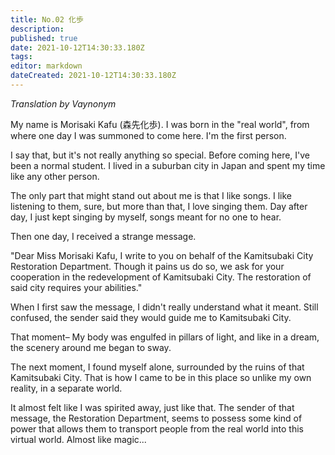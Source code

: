 ```yaml
---
title: No.02 化歩
description: 
published: true
date: 2021-10-12T14:30:33.180Z
tags: 
editor: markdown
dateCreated: 2021-10-12T14:30:33.180Z
---
```


*Translation by Vaynonym*

My name is Morisaki Kafu (森先化歩). I was born in the "real world", from where one day I was summoned to come here. I'm the first person.

I say that, but it's not really anything so special. Before coming here, I've been a normal student. I lived in a suburban city in Japan and spent my time like any other person.

The only part that might stand out about me is that I like songs. I like listening to them, sure, but more than that, I love singing them. Day after day, I just kept singing by myself, songs meant for no one to hear.

Then one day, I received a strange message.

"Dear Miss Morisaki Kafu,
I write to you on behalf of the Kamitsubaki City Restoration Department.
Though it pains us do so, we ask for your cooperation in the redevelopment of Kamitsubaki City.
The restoration of said city requires your abilities."

When I first saw the message, I didn't really understand what it meant. Still confused, the sender said they would guide me to Kamitsubaki City.

That moment–
My body was engulfed in pillars of light,
and like in a dream, the scenery around me began to sway.

The next moment, I found myself alone, surrounded by the ruins of that Kamitsubaki City. That is how I came to be in this place so unlike my own reality, in a separate world.

It almost felt like I was spirited away, just like that. The sender of that message, the Restoration Department, seems to possess some kind of power that allows them to transport people from the real world into this virtual world. Almost like magic...